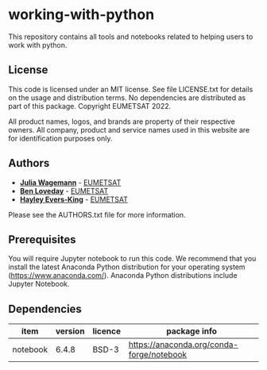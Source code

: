 # working-with-python

This repository contains all tools and notebooks related to helping users to work with python.

## License
 
This code is licensed under an MIT license. See file LICENSE.txt for details on the usage and distribution terms. No dependencies are distributed as part of this package. Copyright EUMETSAT 2022.

All product names, logos, and brands are property of their respective owners. All company, product and service names used in this website are for identification purposes only.

## Authors

* [**Julia Wagemann**](mailto://ops@eumetsat.int) - [EUMETSAT](http://www.eumetsat.int)
* [**Ben Loveday**](mailto://ops@eumetsat.int) - [EUMETSAT](http://www.eumetsat.int)
* [**Hayley Evers-King**](mailto://ops@eumetsat.int) - [EUMETSAT](http://www.eumetsat.int)

Please see the AUTHORS.txt file for more information.

## Prerequisites
 
You will require Jupyter notebook to run this code. We recommend that you install the
latest Anaconda Python distribution for your operating system (https://www.anaconda.com/).
Anaconda Python distributions include Jupyter Notebook.

## Dependencies

|item|version|licence|package info|
|---|---|---|---|
|notebook|6.4.8|BSD-3|https://anaconda.org/conda-forge/notebook|

